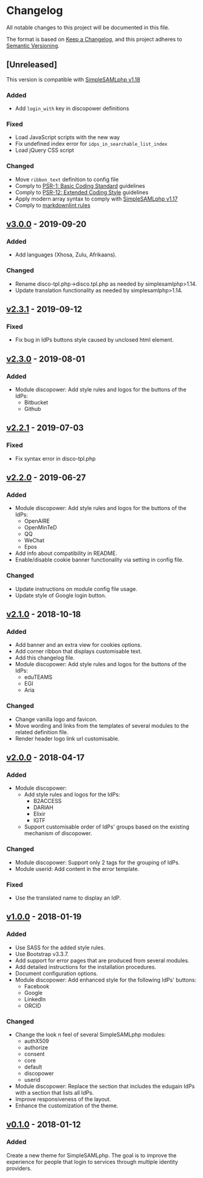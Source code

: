 # Changelog

All notable changes to this project will be documented in this file.

The format is based on [Keep a Changelog](https://keepachangelog.com/en/1.0.0/),
and this project adheres to [Semantic Versioning](https://semver.org/spec/v2.0.0.html).

## [Unreleased]

This version is compatible with [SimpleSAMLphp v1.18](https://simplesamlphp.org/docs/1.18/simplesamlphp-changelog)

### Added

- Add `login_with` key in discopower definitions

### Fixed

- Load JavaScript scripts with the new way
- Fix undefined index error for `idps_in_searchable_list_index`
- Load jQuery CSS script

### Changed

- Move `ribbon_text` definition to config file
- Comply to [PSR-1: Basic Coding Standard](https://www.php-fig.org/psr/psr-1/) guidelines
- Comply to [PSR-12: Extended Coding Style](https://www.php-fig.org/psr/psr-12/)
  guidelines
- Apply modern array syntax to comply with [SimpleSAMLphp v1.17](https://simplesamlphp.org/docs/stable/simplesamlphp-upgrade-notes-1.17)
- Comply to [markdownlint rules](https://github.com/DavidAnson/markdownlint/blob/main/doc/Rules.md)

<!-- markdownlint-disable line-length -->

## [v3.0.0](https://github.com/rciam/simplesamlphp-module-themevanilla/compare/v2.3.1...v3.0.0) - 2019-09-20

<!-- markdownlint-enable line-length -->

### Added

- Add languages (Xhosa, Zulu, Afrikaans).

### Changed

- Rename disco-tpl.php->disco.tpl.php as needed by simplesamlphp>1.14.
- Update translation functionality as needed by simplesamlphp>1.14.

<!-- markdownlint-disable line-length -->

## [v2.3.1](https://github.com/rciam/simplesamlphp-module-themevanilla/compare/v2.3.0...v2.3.1) - 2019-09-12

<!-- markdownlint-enable line-length -->

### Fixed

- Fix bug in IdPs buttons style caused by unclosed html element.

<!-- markdownlint-disable line-length -->

## [v2.3.0](https://github.com/rciam/simplesamlphp-module-themevanilla/compare/v2.2.1...v2.3.0) - 2019-08-01

<!-- markdownlint-enable line-length -->

### Added

- Module discopower: Add style rules and logos for the buttons of the IdPs:
  - Bitbucket
  - Github

<!-- markdownlint-disable line-length -->

## [v2.2.1](https://github.com/rciam/simplesamlphp-module-themevanilla/compare/v2.2.0...v2.2.1) - 2019-07-03

<!-- markdownlint-enable line-length -->

### Fixed

- Fix syntax error in disco-tpl.php

<!-- markdownlint-disable line-length -->

## [v2.2.0](https://github.com/rciam/simplesamlphp-module-themevanilla/compare/v2.1.0...v2.2.0) - 2019-06-27

<!-- markdownlint-enable line-length -->

### Added

- Module discopower: Add style rules and logos for the buttons of the IdPs:
  - OpenAIRE
  - OpenMinTeD
  - QQ
  - WeChat
  - Epos
- Add info about compatibility in README.
- Enable/disable cookie banner functionality via setting in config file.

### Changed

- Update instructions on module config file usage.
- Update style of Google login button.

<!-- markdownlint-disable line-length -->

## [v2.1.0](https://github.com/rciam/simplesamlphp-module-themevanilla/compare/v2.0.0...v2.1.0) - 2018-10-18

<!-- markdownlint-enable line-length -->

### Added

- Add banner and an extra view for cookies options.
- Add corner ribbon that displays customisable text.
- Add this changelog file.
- Module discopower: Add style rules and logos for the buttons of the IdPs:
  - eduTEAMS
  - EGI
  - Aria

### Changed

- Change vanilla logo and favicon.
- Move wording and links from the templates of several modules to the related
  definition file.
- Render header logo link url customisable.

<!-- markdownlint-disable line-length -->

## [v2.0.0](https://github.com/rciam/simplesamlphp-module-themevanilla/compare/v1.0.0...v2.0.0) - 2018-04-17

<!-- markdownlint-enable line-length -->

### Added

- Module discopower:
  - Add style rules and logos for the IdPs:
    - B2ACCESS
    - DARIAH
    - Elixir
    - IGTF
  - Support customisable order of IdPs' groups based on the existing mechanism of
    discopower.

### Changed

- Module discopower: Support only 2 tags for the grouping of IdPs.
- Module userid: Add content in the error template.

### Fixed

- Use the translated name to display an IdP.

<!-- markdownlint-disable line-length -->

## [v1.0.0](https://github.com/rciam/simplesamlphp-module-themevanilla/compare/v0.1.0...v1.0.0) - 2018-01-19

<!-- markdownlint-enable line-length -->

### Added

- Use SASS for the added style rules.
- Use Bootstrap v3.3.7.
- Add support for error pages that are produced from several modules.
- Add detailed instructions for the installation procedures.
- Document configuration options.
- Module discopower: Add enhanced style for the following IdPs' buttons:
  - Facebook
  - Google
  - LinkedIn
  - ORCID

### Changed

- Change the look n feel of several SimpleSAMLphp modules:
  - authX509
  - authorize
  - consent
  - core
  - default
  - discopower
  - userid
- Module discopower: Replace the section that includes the edugain IdPs with a
  section that lists all IdPs.
- Improve responsiveness of the layout.
- Enhance the customization of the theme.

<!-- markdownlint-disable line-length -->

## [v0.1.0](https://github.com/rciam/simplesamlphp-module-themevanilla/commits/v0.1.0) - 2018-01-12

<!-- markdownlint-enable line-length -->

### Added

Create a new theme for SimpleSAMLphp. The goal is to improve the experience for
people that login to services through multiple identity providers.

